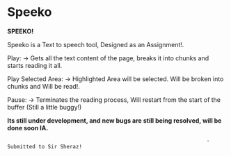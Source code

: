 # Speeko
**SPEEKO!**

Speeko is a Text to speech tool, Designed as an Assignment!.

Play:
  -> Gets all the text content of the page, breaks it into chunks and starts reading it all.

Play Selected Area:
  -> Highlighted Area will be selected. Will be broken into chunks and Will be read!.

Pause:
  -> Terminates the reading process, Will restart from the start of the buffer (Still a little buggy!)

  **Its still under development, and new bugs are still being resolved, will be done soon IA.**

                                                                    -Submitted to Sir Sheraz!
